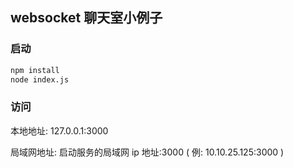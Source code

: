 
## websocket 聊天室小例子

### 启动

```bash
npm install
node index.js
````

### 访问

本地地址: 127.0.0.1:3000

局域网地址: 启动服务的局域网 ip 地址:3000 ( 例: 10.10.25.125:3000 )